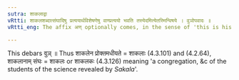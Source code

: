 ```yaml
---
sutra: शाकलाद्वा
vRtti: शाकलशब्दात्संघादिषु प्रत्ययार्थविशेषणेषु वाण्प्रत्ययो भवति तस्येदमित्येतस्मिन्विषये । वुञोपवादः ॥
vRtti_eng: The affix अण् optionally comes, in the sense of 'this is his congregation, mark, sign or hamlet,' after the word शाकल ॥

---
```

This debars वुञ् ॥ Thus शाकलेन प्रोक्तमधीयते = शाकलाः (4.3.101) and (4.2.64), शाकलानाम् संघः = शाकलः or शाकलकः (4.3.126) meaning 'a congregation, &c of the students of the science revealed by _Sakala_'.